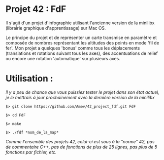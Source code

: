 # Projet 42 : FdF

Il s'agit d'un projet d'infographie utilisant l'ancienne version de la minilibx (librairie graphique d'apprentissage) sur Mac OS.

Le principe du projet et de représenter un carte transmise en paramètre et composée de nombres représentant les altitudes des points en mode 'fil de fer'.
Mon projet a quelques 'bonus' comme tous les déplacements (translations et rotations suivant tous les axes), des accentuations de relief ou encore une rotation 'automatique' sur plusieurs axes.

# Utilisation :

*Il y a peu de chance que vous puissiez tester le projet dans son état actuel, je le mettrais à jour prochainement avec la dernière version de la minilibx*

`$> git clone https://github.com/Amev/42_project_fdf.git FdF`

`$> cd FdF`

`$> make`

`$> ./fdf *nom_de_la_map*`

*Comme l'ensemble des projets 42, celui-ci est sous à la "norme" 42, pas de commentaire C++, pas de fonctions de plus de 25 lignes, pas plus de 5 fonctions par fichier, etc.*
